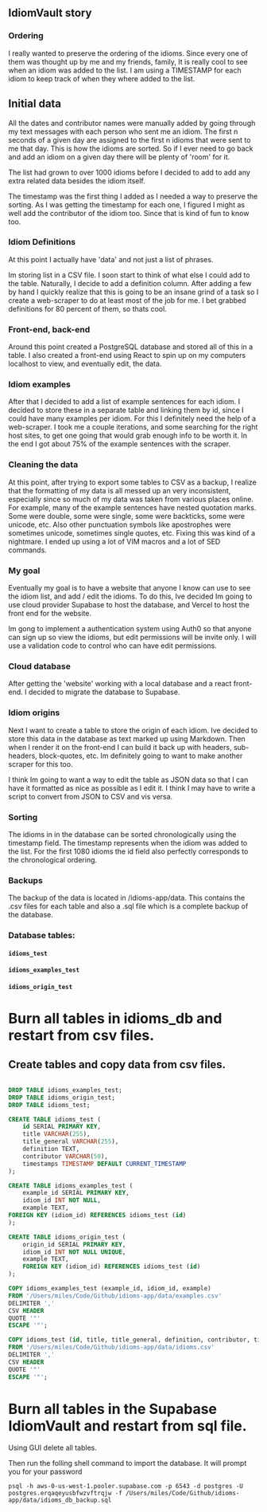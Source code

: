 ## IdiomVault story

### Ordering

I really wanted to preserve the ordering of the idioms. Since every one of them was thought up by me and my friends, family, It is really cool to see when an idiom was added to the list. I am using a TIMESTAMP for each idiom to keep track of when they where added to the list.

## Initial data

All the dates and contributor names were manually added by going through my text messages with each person who sent me an idiom. The first n seconds of a given day are assigned to the first n idioms that were sent to me that day. This is how the idioms are sorted. So if I ever need to go back and add an idiom on a given day there will be plenty of 'room' for it.

The list had grown to over 1000 idioms before I decided to add to add any extra related data besides the idiom itself.

The timestamp was the first thing I added as I needed a way to preserve the sorting. As I was getting the timestamp for each one, I figured I might as well add the contributor of the idiom too. Since that is kind of fun to know too.

### Idiom Definitions

At this point I actually have 'data' and not just a list of phrases.

Im storing list in a CSV file. I soon start to think of what else I could add to the table. Naturally, I decide to add a definition column. After adding a few by hand I quickly realize that this is going to be an insane grind of a task so I create a web-scraper to do at least most of the job for me. I bet grabbed definitions for 80 percent of them, so thats cool.

### Front-end, back-end

Around this point created a PostgreSQL database and stored all of this in a table. I also created a front-end using React to spin up on my computers localhost to view, and eventually edit, the data.

### Idiom examples

After that I decided to add a list of example sentences for each idiom. I decided to store these in a separate table and linking them by id, since I could have many examples per idiom. For this I definitely need the help of a web-scraper. I took me a couple iterations, and some searching for the right host sites, to get one going that would grab enough info to be worth it. In the end I got about 75% of the example sentences with the scraper.

### Cleaning the data

At this point, after trying to export some tables to CSV as a backup, I realize that the formatting of my data is all messed up an very inconsistent, especially since so much of my data was taken from various places online. For example, many of the example sentences have nested quotation marks. Some were double, some were single, some were backticks, some were unicode, etc. Also other punctuation symbols like apostrophes were sometimes unicode, sometimes single quotes, etc. Fixing this was kind of a nightmare. I ended up using a lot of VIM macros and a lot of SED commands.

### My goal

Eventually my goal is to have a website that anyone I know can use to see the idiom list, and add / edit the idioms. To do this, Ive decided Im going to use cloud provider Supabase to host the database, and Vercel to host the front end for the website.

Im gong to implement a authentication system using Auth0 so that anyone can sign up so view the idioms, but edit permissions will be invite only. I will use a validation code to control who can have edit permissions.

### Cloud database

After getting the 'website' working with a local database and a react front-end. I decided to migrate the database to Supabase.

### Idiom origins

Next I want to create a table to store the origin of each idiom. Ive decided to store this data in the database as text marked up using Markdown. Then when I render it on the front-end I can build it back up with headers, sub-headers, block-quotes, etc. Im definitely going to want to make another scraper for this too.

I think Im going to want a way to edit the table as JSON data so that I can have it formatted as nice as possible as I edit it. I think I may have to write a script to convert from JSON to CSV and vis versa.

### Sorting

The idioms in in the database can be sorted chronologically using the timestamp field. The timestamp represents when the idiom was added to the list. For the first 1080 idioms the id field also perfectly corresponds to the chronological ordering.

### Backups

The backup of the data is located in /idioms-app/data. This contains the .csv files for each table and also a .sql file which is a complete backup of the database.

### Database tables:

#### `idioms_test`

#### `idioms_examples_test`

#### `idioms_origin_test`

# Burn all tables in idioms_db and restart from csv files.

## Create tables and copy data from csv files.

```sql

DROP TABLE idioms_examples_test;
DROP TABLE idioms_origin_test;
DROP TABLE idioms_test;

CREATE TABLE idioms_test (
    id SERIAL PRIMARY KEY,
    title VARCHAR(255),
    title_general VARCHAR(255),
    definition TEXT,
    contributor VARCHAR(50),
    timestamps TIMESTAMP DEFAULT CURRENT_TIMESTAMP
);

CREATE TABLE idioms_examples_test (
    example_id SERIAL PRIMARY KEY,
    idiom_id INT NOT NULL,
    example TEXT,
FOREIGN KEY (idiom_id) REFERENCES idioms_test (id)
);

CREATE TABLE idioms_origin_test (
    origin_id SERIAL PRIMARY KEY,
    idiom_id INT NOT NULL UNIQUE,
    example TEXT,
    FOREIGN KEY (idiom_id) REFERENCES idioms_test (id)
);

COPY idioms_examples_test (example_id, idiom_id, example)
FROM '/Users/miles/Code/Github/idioms-app/data/examples.csv'
DELIMITER ','
CSV HEADER
QUOTE '"'
ESCAPE '"';

COPY idioms_test (id, title, title_general, definition, contributor, timestamps)
FROM '/Users/miles/Code/Github/idioms-app/data/idioms.csv'
DELIMITER ','
CSV HEADER
QUOTE '"'
ESCAPE '"';
```

# Burn all tables in the Supabase IdiomVault and restart from sql file.

Using GUI delete all tables.

Then run the folling shell command to import the database. It will prompt you for your password

```shell
psql -h aws-0-us-west-1.pooler.supabase.com -p 6543 -d postgres -U postgres.erqaqeyusbfwzvftrqjw -f /Users/miles/Code/Github/idioms-app/data/idioms_db_backup.sql
```
